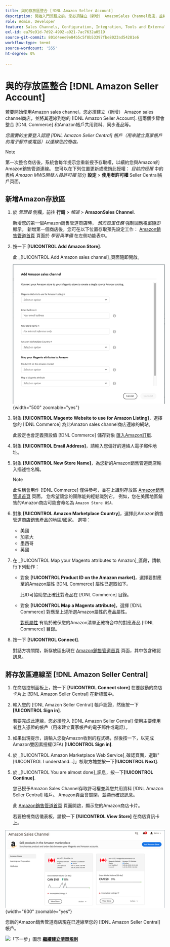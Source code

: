 ```yaml
---
title: 與的存放區整合 [!DNL Amazon Seller Account]
description: 開始入門流程之前，您必須建立（新增） AmazonSales Channel商店，並將其連結至您的Amazon賣家帳戶。
role: Admin, Developer
feature: Sales Channels, Configuration, Integration, Tools and External Services
exl-id: ea79e91d-7d92-4992-a921-7ac7632a0519
source-git-commit: 801d4eee9e84b5c5f8b53397fbe8023ad54281e6
workflow-type: tm+mt
source-wordcount: '555'
ht-degree: 0%

---
```


# 與的存放區整合 [!DNL Amazon Seller Account]

若要開始使用Amazon sales channel，您必須建立（新增） Amazon sales channel商店，並將其連線到您的 [!DNL Amazon Seller Account]. 這兩個步驟會整合 [!DNL Commerce] 和Amazon帳戶共用資料、同步產品等。

_您需要的主要登入認證 [!DNL Amazon Seller Central] 帳戶（用來建立賣家帳戶的電子郵件或電話）以連線您的商店。_

>[!NOTE]
>
>第一次整合商店後，系統會每年提示您重新授予存取權，以續約您與Amazon的Amazon銷售管道連線。 您可以在下列位置更新或撤銷此授權： _目前的授權_ 中的表格 _Amazon MWS開發人員許可權_ 部分 **設定** > **使用者許可權** Seller Central帳戶頁面。

## 新增Amazon存放區

1. 於 _管理員_ 側欄，前往 **行銷** > _頻道_ > **AmazonSales Channel**.

   新增您的第一個Amazon銷售管道商店時， _預先設定任務_ 強制回應視窗隨即顯示。 新增第一個商店後，您可在以下位置存取預先設定工作： [Amazon銷售管道首頁](./amazon-sales-channel-home.md) 頁面於 _學習與準備_ 在左側功能表中。

1. 按一下 **[!UICONTROL Add Amazon Store]**.

   此 _[!UICONTROL Add Amazon sales channel]_頁面隨即開啟。

   ![新增Amazon sales channel store](assets/amazon-store-integration.png){width="500" zoomable="yes"}

1. 對象 **[!UICONTROL Magento Website to use for Amazon Listing]**，選擇您的 [!DNL Commerce] 為此Amazon sales channel商店連線的網站。

   此設定也會定義預設值 [!DNL Commerce] 儲存對象 [匯入Amazon訂單](./order-settings.md).

1. 對象 **[!UICONTROL Email Address]**，請輸入您偏好的連絡人電子郵件地址。

1. 對象 **[!UICONTROL New Store Name]**，為您新的Amazon銷售管道商店輸入描述性名稱。

   >[!NOTE]
   >
   >此名稱會用作 [!DNL Commerce] 僅供參考，並在上識別存放區 [Amazon銷售管道首頁](./amazon-sales-channel-home.md) 頁面。 您希望讓您的團隊能夠輕鬆識別它。 例如，您在美國地區銷售的Amazon商店可能會命名為 `Amazon Store USA`.

1. 對象 **[!UICONTROL Amazon Marketplace Country]**，選擇此Amazon銷售管道商店銷售產品的地區/國家。 選項：

   - 美國
   - 加拿大
   - 墨西哥
   - 英國

1. 在 _[!UICONTROL Map your Magento attributes to Amazon]_區段，請執行下列動作：

   - 對象 **[!UICONTROL Product ID on the Amazon market]**，選擇要對應至的Amazon屬性 [!DNL Commerce] 屬性已選取如下。

     此ID可協助您正確比對產品在 [!DNL Commerce] 目錄。

   - 對象 **[!UICONTROL Map a Magento attribute]**，選擇 [!DNL Commerce] 對應至上述所選Amazon屬性的產品屬性。

     [對應屬性](./ob-creating-magento-attributes.md) 有助於確保您的Amazon清單正確符合中的對應產品 [!DNL Commerce] 目錄。

1. 按一下 **[!UICONTROL Connect]**.

   對話方塊關閉，新存放區出現在 [Amazon銷售管道首頁](./amazon-sales-channel-home.md) 頁面，其中包含確認訊息。

## 將存放區連線至 [!DNL Amazon Seller Central]

1. 在商店控制面板上，按一下 **[!UICONTROL Connect store]** 在要啟動的商店卡片上 [!DNL Amazon Seller Central] 在新標籤中。

1. 輸入您的 [!DNL Amazon Seller Central] 帳戶認證，然後按一下 **[!UICONTROL Sign in]**.

   若要完成此連線，您必須登入 [!DNL Amazon Seller Central] 使用主要使用者登入憑證的帳戶（用來建立賣家帳戶的電子郵件或電話）。

1. 如果出現提示，請輸入您從Amazon收到的程式碼，然後按一下，以完成Amazon雙因素授權(2FA) **[!UICONTROL Sign in]**.

1. 於 _[!UICONTROL Amazon Marketplace Web Service]_確認頁面，選取&quot;[!UICONTROL I understand...]」核取方塊並按一下&#x200B;**[!UICONTROL Next]**.

1. 於 _[!UICONTROL You are almost done]_訊息，按一下&#x200B;**[!UICONTROL Continue]**.

   您已授予Amazon Sales Channel存取許可權並與您共用資料 [!DNL Amazon Seller Central] 帳戶。 Amazon頁面會關閉，並顯示確認訊息。

   此 [Amazon銷售管道首頁](./amazon-sales-channel-home.md) 頁面開啟，顯示您的Amazon商店卡片。

   若要檢視商店儀表板，請按一下 **[!UICONTROL View Store]** 在商店資訊卡上。

![Amazon銷售管道首頁（含新商店卡）](assets/asc-dashboard-after-2fa.png){width="600" zoomable="yes"}

您新的Amazon銷售管道商店現在已連線至您的 [!DNL Amazon Seller Central] 帳戶。

![「下一步」圖示](assets/btn-next.png) [**繼續建立清單規則**](./ob-create-listing-rule.md)

